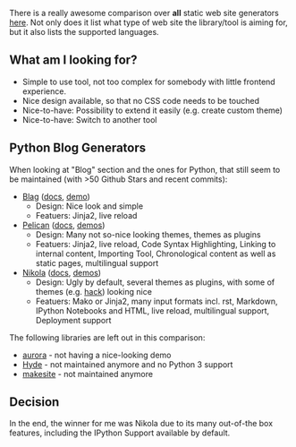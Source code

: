<!--
.. title: Python static web site generators for blogs
.. slug: python-static-web-site-generators-for-blogs
.. date: 2024-10-13 12:52:28 UTC+02:00
.. tags: python, web, github
.. category: engineering
.. link: 
.. description: Learnings when setting up this Blog web site with Python 
.. type: text
-->

There is a really awesome comparison over **all** static web site generators [here](https://github.com/myles/awesome-static-generators).
Not only does it list what type of web site the library/tool is aiming for, but it also lists the supported languages.

## What am I looking for? 

* Simple to use tool, not too complex for somebody with little frontend experience.
* Nice design available, so that no CSS code needs to be touched
* Nice-to-have: Possibility to extend it easily (e.g. create custom theme)
* Nice-to-have: Switch to another tool

## Python Blog Generators

When looking at "Blog" section and the ones for Python, that still seem to be maintained (with >50 Github Stars and recent commits):   

* [Blag](https://github.com/venthur/blag) ([docs](https://blag.readthedocs.io/en/latest/), [demo](https://venthur.de/))
    * Design: Nice look and simple
    * Featuers: Jinja2, live reload
* [Pelican](https://github.com/getpelican/pelican) ([docs](https://docs.getpelican.com/en/latest/quickstart.html), [demos](https://pelicanthemes.com/))
    * Design: Many not so-nice looking themes, themes as plugins
    * Featuers: Jinja2, live reload, Code Syntax Highlighting, Linking to internal content, Importing Tool, Chronological content as well as static pages, multilingual support
* [Nikola](https://github.com/getnikola/nikola) ([docs](https://getnikola.com/handbook.html#why-static), [demos](https://themes.getnikola.com/))
    * Design: Ugly by default, several themes as plugins, with some of themes (e.g. [hack](https://themes.getnikola.com/v8/hack/demo/)) looking nice
    * Featuers: Mako or Jinja2, many input formats incl. rst, Markdown, IPython Notebooks and HTML, live reload, multilingual support, Deployment support


The following libraries are left out in this comparison: 

* [aurora](https://github.com/capjamesg/aurora) - not having a nice-looking demo
* [Hyde](https://github.com/hyde/hyde) - not maintained anymore and no Python 3 support
* [makesite](https://github.com/sunainapai/makesite) - not maintained anymore

## Decision 

In the end, the winner for me was Nikola due to its many out-of-the box features, including the IPython Support available by default.  